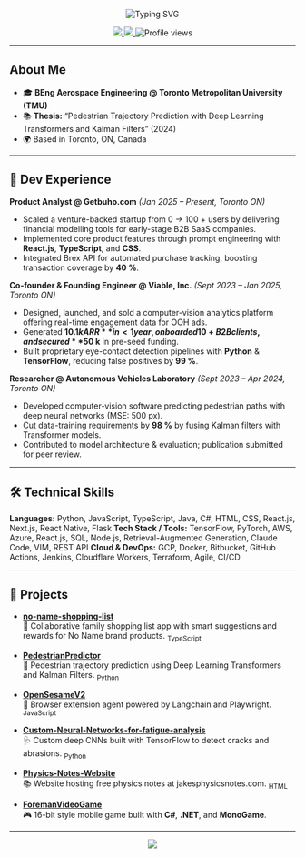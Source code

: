 <p align="center">
  <img src="https://readme-typing-svg.demolab.com?font=Fira+Code&pause=1000&color=00F7FF&center=true&vCenter=true&width=435&lines=Hi%2C+I'm+Jakob+Sol+Strozberg%F0%9F%91%8B;Aerospace+Engineering+Student+%40+TMU;ML+%26+Product+Enthusiast%F0%9F%9A%80" alt="Typing SVG" />
</p>

<p align="center">
  <a href="https://www.linkedin.com/in/jakobsolstrozberg" target="_blank">
    <img src="https://img.shields.io/badge/LinkedIn-0077B5?style=for-the-badge&logo=linkedin&logoColor=white" />
  </a>
  <a href="mailto:Jakob.solstrozberg@torontomu.ca" target="_blank">
    <img src="https://img.shields.io/badge/Email-00F7FF?style=for-the-badge&logo=gmail&logoColor=white" />
  </a>
  <img src="https://komarev.com/ghpvc/?username=jakobsolstrozberg&label=Profile%20views&color=00F7FF&style=for-the-badge" alt="Profile views" />
</p>

---

## About Me

- 🎓 **BEng Aerospace Engineering @ Toronto Metropolitan University (TMU)** 
- 📚 **Thesis:** “Pedestrian Trajectory Prediction with Deep Learning Transformers and Kalman Filters” (2024)
- 🌍 Based in Toronto, ON, Canada

---

## 💼 Dev Experience

**Product Analyst @ Getbuho.com** *(Jan 2025 – Present, Toronto ON)*
- Scaled a venture-backed startup from 0 → 100 + users by delivering financial modelling tools for early-stage B2B SaaS companies.
- Implemented core product features through prompt engineering with **React.js**, **TypeScript**, and **CSS**.
- Integrated Brex API for automated purchase tracking, boosting transaction coverage by **40 %**.

**Co-founder & Founding Engineer @ Viable, Inc.** *(Sept 2023 – Jan 2025, Toronto ON)*
- Designed, launched, and sold a computer-vision analytics platform offering real-time engagement data for OOH ads.
- Generated **$10.1 k ARR** in < 1 year, onboarded 10 + B2B clients, and secured **$50 k** in pre-seed funding.
- Built proprietary eye-contact detection pipelines with **Python** & **TensorFlow**, reducing false positives by **99 %**.

**Researcher @ Autonomous Vehicles Laboratory** *(Sept 2023 – Apr 2024, Toronto ON)*
- Developed computer-vision software predicting pedestrian paths with deep neural networks (MSE: 500 px).
- Cut data-training requirements by **98 %** by fusing Kalman filters with Transformer models.
- Contributed to model architecture & evaluation; publication submitted for peer review.

---

## 🛠️ Technical Skills

**Languages:** Python, JavaScript, TypeScript, Java, C#, HTML, CSS, React.js, Next.js, React Native, Flask
**Tech Stack / Tools:** TensorFlow, PyTorch, AWS, Azure, React.js, SQL, Node.js, Retrieval-Augmented Generation, Claude Code, VIM, REST API
**Cloud & DevOps:** GCP, Docker, Bitbucket, GitHub Actions, Jenkins, Cloudflare Workers, Terraform, Agile, CI/CD

---

## 🚀 Projects

- **[no-name-shopping-list](#)**  
  🛒 Collaborative family shopping list app with smart suggestions and rewards for No Name brand products. <sub>TypeScript</sub>

- **[PedestrianPredictor](#)**  
  🤖 Pedestrian trajectory prediction using Deep Learning Transformers and Kalman Filters. <sub>Python</sub>

- **[OpenSesameV2](#)**  
  🔑 Browser extension agent powered by Langchain and Playwright. <sub>JavaScript</sub>

- **[Custom-Neural-Networks-for-fatigue-analysis](#)**  
  🩺 Custom deep CNNs built with TensorFlow to detect cracks and abrasions. <sub>Python</sub>

- **[Physics-Notes-Website](#)**  
  📚 Website hosting free physics notes at jakesphysicsnotes.com. <sub>HTML</sub>

- **[ForemanVideoGame](#)**  
  🎮 16-bit style mobile game built with **C#**, **.NET**, and **MonoGame**.

---

<p align="center">
  <img src="https://capsule-render.vercel.app/api?type=waving&color=00F7FF&height=100&section=footer"/>
</p>
